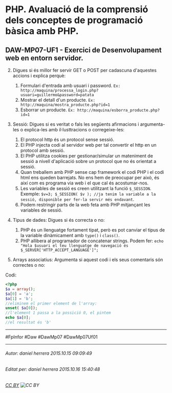 # PHP. Avaluació de la comprensió dels conceptes de programació bàsica amb PHP.
## DAW-MP07-UF1 - Exercici de Desenvolupament web en entorn servidor.
2. Digues si és millor fer servir GET o POST per cadascuna d'aquestes accions i explica perquè:
    1. Formulari d'entrada amb usuari i password. `Ex: http://maquina/processa_login.php?usuari=guillermo&password=patata`
    2. Mostrar el detall d'un producte. `Ex: http://maquina/mostra_producte.php?id=1`
    3. Esborrar un producte. `Ex: http://maquina/esborra_producte.php?id=1`

3. Sessió: Digues si es veritat o fals les següents afirmacions i argumenta-les o explica-les amb il·lusttracions o corregeixe-les:
    1. El protocol http és un protocol sense sessió.
    2. El PHP injecta codi al servidor web per tal convertir el http en un protocol amb sessió.
    3. El PHP utilitza cookies per gestionar/simular un mateniment de sessió a nivell d'aplicació sobre un protocol que no és orientat a sessió.
    4. Quan treballem amb PHP sense cap framework el codi PHP i el codi html ens queden barrejats. No ens hem de preocupar per això, és així com es programa via web i el que cal és acostumar-nos.
    5. Les variables de sessió es creen utilitzant la funció `$_SESSION`. Exemple: `$v=3; $_SESSION( $v ); //ja tenim la variable a la sessió, disponible per fer-la servir més endavant`.
    6. Podem restringir parts de la web feta amb PHP mitjançant les variables de sessió.

4. Tipus de dades:  Digues si és correcta o no:
    1. PHP és un llenguatge fortament tipat, però es pot canviar el tipus de la variable dinàmicament amb `type()` i `class()`.
    2. PHP allibera al programador de concatenar strings. Podem fer: `echo "Hola $usuari el teu llenguatge de navegació és $_SERVER['HTTP_ACCEPT_LANGUAGE']";`

1. Arrays associatius: Argumenta si aquest codi i els seus comentaris són correctes o no:

Codi:

```php
<?php
$a = array();
$a[0] = 'a';
$a[1] = 'b';
//eliminem el primer element de l'array:
unset( $a[0]);
//l'element 1 passa a la possició 0, el pintem
echo $a[0];
//el resultat és 'b'
```


---

#FpInfor #Daw #DawMp07 #DawMp07Uf01

---

###### Autor: daniel herrera 2015.10.15 09:09:49
###### Editat per: daniel herrera 2015.10.16 15:40:48
###### [CC BY](https://creativecommons.org/licenses/by/4.0/) ![CC BY](https://licensebuttons.net/l/by/3.0/80x15.png)
